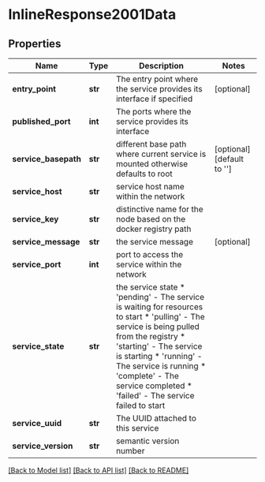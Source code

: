 # InlineResponse2001Data

## Properties
Name | Type | Description | Notes
------------ | ------------- | ------------- | -------------
**entry_point** | **str** | The entry point where the service provides its interface if specified | [optional] 
**published_port** | **int** | The ports where the service provides its interface | 
**service_basepath** | **str** | different base path where current service is mounted otherwise defaults to root | [optional] [default to '']
**service_host** | **str** | service host name within the network | 
**service_key** | **str** | distinctive name for the node based on the docker registry path | 
**service_message** | **str** | the service message | [optional] 
**service_port** | **int** | port to access the service within the network | 
**service_state** | **str** | the service state * &#39;pending&#39; - The service is waiting for resources to start * &#39;pulling&#39; - The service is being pulled from the registry * &#39;starting&#39; - The service is starting * &#39;running&#39; - The service is running * &#39;complete&#39; - The service completed * &#39;failed&#39; - The service failed to start  | 
**service_uuid** | **str** | The UUID attached to this service | 
**service_version** | **str** | semantic version number | 

[[Back to Model list]](../README.md#documentation-for-models) [[Back to API list]](../README.md#documentation-for-api-endpoints) [[Back to README]](../README.md)


